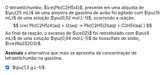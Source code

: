 O tetraetilchumbo, $\ce{Pb(C2H5)4}$, presente em uma alíquota de $\pu{25 mL}$ de uma amostra de gasolina de avião foi agitado com $\pu{15 mL}$ de uma solução $\pu{0,02 mol.L-1}$, ocorrendo a reação:
$$
    \ce{ Pb(C2H5)4(aq) + I2(aq) -> Pb(C2H5)2I(aq) + C2H5I(aq) }
$$
Ao final da reação, o excesso de $\ce{I2}$ foi retrotitulado com $\pu{6 mL}$ de uma solução $\pu{0,04 mol.L-1}$ de tiossulfato de sódio, $\ce{Na2S2O3}$.

**Assinale** a alternativa que mais se aproxima da concentração de tetraetilchumbo na gasolina.

- [x] $\pu{1,5 g.L-1}$
